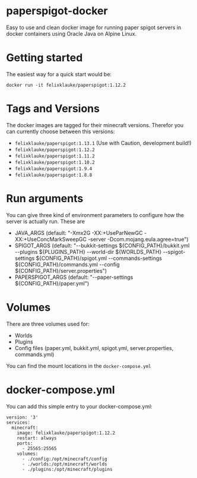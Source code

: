 # paperspigot-docker
Easy to use and clean docker image for running paper spigot servers in docker containers using Oracle Java on Alpine Linux. 


# Getting started
The easiest way for a quick start would be:
```
docker run -it felixklauke/paperspigot:1.12.2
```

# Tags and Versions
The docker images are tagged for their minecraft versions. Therefor you can currently choose between this versions:
- `felixklauke/paperspigot:1.13.1` (Use with Caution, development build!)
- `felixklauke/paperspigot:1.12.2`
- `felixklauke/paperspigot:1.11.2`
- `felixklauke/paperspigot:1.10.2`
- `felixklauke/paperspigot:1.9.4`
- `felixklauke/paperspigot:1.8.8`

# Run arguments
You can give three kind of environment parameters to configure how the server is actually run. These are
- JAVA_ARGS (default: "-Xmx2G -XX:+UseParNewGC -XX:+UseConcMarkSweepGC -server -Dcom.mojang.eula.agree=true")
- SPIGOT_ARGS (default: "--bukkit-settings ${CONFIG_PATH}/bukkit.yml --plugins ${PLUGINS_PATH} --world-dir ${WORLDS_PATH} --spigot-settings ${CONFIG_PATH}/spigot.yml --commands-settings ${CONFIG_PATH}/commands.yml --config ${CONFIG_PATH}/server.properties")
- PAPERSPIGOT_ARGS (default: "--paper-settings ${CONFIG_PATH}/paper.yml")

# Volumes
There are three volumes used for:
- Worlds
- Plugins
- Config files (paper.yml, bukkit.yml, spigot.yml, server.properties, commands.yml)

You can find the mount locations in the `docker-compose.yml`

# docker-compose.yml
You can add this simple entry to your docker-compose.yml:
```
version: '3'  
services:
  minecraft:
    image: felixklauke/paperspigot:1.12.2
    restart: always
    ports:
      - 25565:25565
    volumes:
      - ./config:/opt/minecraft/config
      - ./worlds:/opt/minecraft/worlds
      - ./plugins:/opt/minecraft/plugins
```

